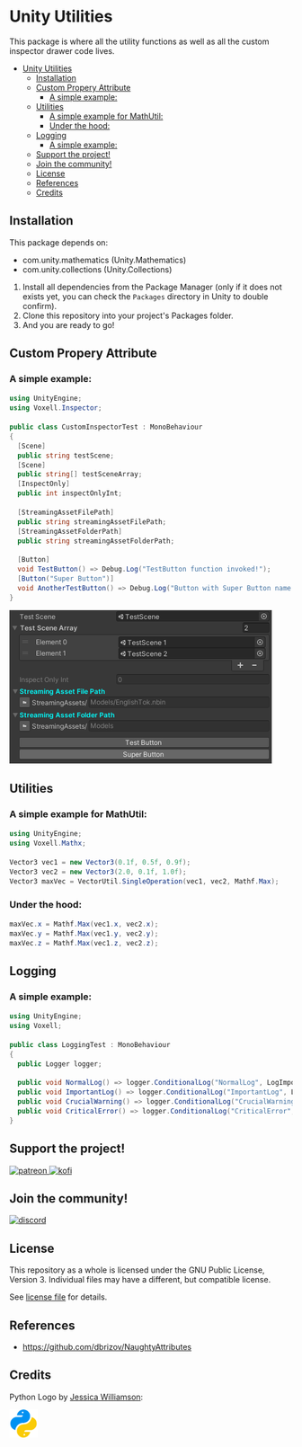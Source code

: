 # Unity Utilities

This package is where all the utility functions as well as all the custom inspector drawer code lives.

- [Unity Utilities](#unity-utilities)
  - [Installation](#installation)
  - [Custom Propery Attribute](#custom-propery-attribute)
    - [A simple example:](#a-simple-example)
  - [Utilities](#utilities)
    - [A simple example for MathUtil:](#a-simple-example-for-mathutil)
    - [Under the hood:](#under-the-hood)
  - [Logging](#logging)
    - [A simple example:](#a-simple-example-1)
  - [Support the project!](#support-the-project)
  - [Join the community!](#join-the-community)
  - [License](#license)
  - [References](#references)
  - [Credits](#credits)

## Installation

This package depends on:
- com.unity.mathematics (Unity.Mathematics)
- com.unity.collections (Unity.Collections)

1. Install all dependencies from the Package Manager (only if it does not exists yet, you can check the `Packages` directory in Unity to double confirm).
2. Clone this repository into your project's Packages folder.
3. And you are ready to go!

## Custom Propery Attribute

### A simple example:
```cs
using UnityEngine;
using Voxell.Inspector;

public class CustomInspectorTest : MonoBehaviour
{
  [Scene]
  public string testScene;
  [Scene]
  public string[] testSceneArray;
  [InspectOnly]
  public int inspectOnlyInt;

  [StreamingAssetFilePath]
  public string streamingAssetFilePath;
  [StreamingAssetFolderPath]
  public string streamingAssetFolderPath;

  [Button]
  void TestButton() => Debug.Log("TestButton function invoked!");
  [Button("Super Button")]
  void AnotherTestButton() => Debug.Log("Button with Super Button name pressed!");
}
```

![CustomPropertyAttribute](./Pictures~/CustomPropertyAttribute.png)

## Utilities

### A simple example for MathUtil:

```cs
using UnityEngine;
using Voxell.Mathx;

Vector3 vec1 = new Vector3(0.1f, 0.5f, 0.9f);
Vector3 vec2 = new Vector3(2.0, 0.1f, 1.0f);
Vector3 maxVec = VectorUtil.SingleOperation(vec1, vec2, Mathf.Max);

```
### Under the hood:

```cs
maxVec.x = Mathf.Max(vec1.x, vec2.x);
maxVec.y = Mathf.Max(vec1.y, vec2.y);
maxVec.z = Mathf.Max(vec1.z, vec2.z);
```

## Logging

### A simple example:
```cs
using UnityEngine;
using Voxell;

public class LoggingTest : MonoBehaviour
{
  public Logger logger;

  public void NormalLog() => logger.ConditionalLog("NormalLog", LogImportance.Info, LogType.Log);
  public void ImportantLog() => logger.ConditionalLog("ImportantLog", LogImportance.Important, LogType.Log);
  public void CrucialWarning() => logger.ConditionalLog("CrucialWarning", LogImportance.Crucial, LogType.Warning);
  public void CriticalError() => logger.ConditionalLog("CriticalError", LogImportance.Critical, LogType.Error);
}
```

## Support the project!

<a href="https://www.patreon.com/voxelltech" target="_blank">
  <img src="https://teaprincesschronicles.files.wordpress.com/2020/03/support-me-on-patreon.png" alt="patreon" width="200px" height="56px"/>
</a>

<a href ="https://ko-fi.com/voxelltech" target="_blank">
  <img src="https://uploads-ssl.webflow.com/5c14e387dab576fe667689cf/5cbed8a4cf61eceb26012821_SupportMe_red.png" alt="kofi" width="200px" height="40px"/>
</a>

## Join the community!

<a href ="https://discord.gg/WDBnuNH" target="_blank">
  <img src="https://gist.githubusercontent.com/nixon-voxell/e7ba303906080ffdf65b106f684801b5/raw/65b0338d5f4e82f700d3c9f14ec9fc62f3fd278e/JoinVXDiscord.svg" alt="discord" width="200px" height="200px"/>
</a>


## License

This repository as a whole is licensed under the GNU Public License, Version 3. Individual files may have a different, but compatible license.

See [license file](./LICENSE) for details.

## References

- https://github.com/dbrizov/NaughtyAttributes

## Credits

Python Logo by [Jessica Williamson](https://www.behance.net/gallery/96750899/Python-Logo-Redesign):

<a href ="https://discord.gg/WDBnuNH" target="_blank">
  <img src="Resources/PythonLogo.png" alt="python_logo" width="50px" height="50px"/>
</a>